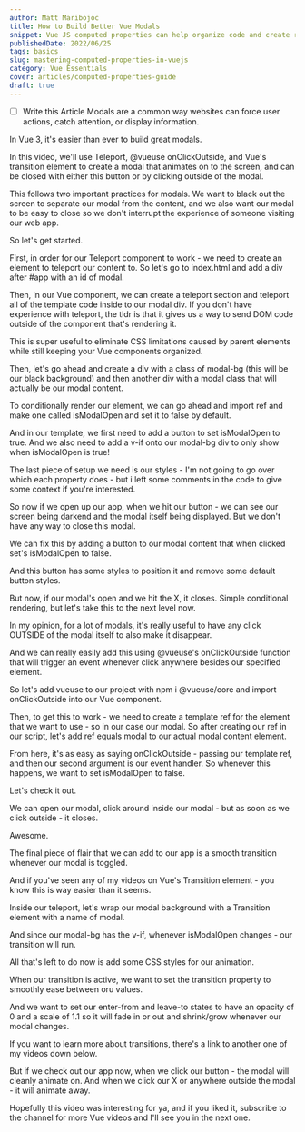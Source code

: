 ```yaml
---
author: Matt Maribojoc
title: How to Build Better Vue Modals
snippet: Vue JS computed properties can help organize code and create reusable data. Learn how to use them!
publishedDate: 2022/06/25
tags: basics
slug: mastering-computed-properties-in-vuejs
category: Vue Essentials
cover: articles/computed-properties-guide
draft: true
---
```

- [ ] Write this Article
Modals are a common way websites can force user actions, catch attention, or display information.

In Vue 3, it's easier than ever to build great modals.

In this video, we'll use Teleport, @vueuse onClickOutside, and Vue's transition element to create a modal that animates on to the screen, and can be closed with either this button or by clicking outside of the modal.

This follows two important practices for modals. We want to black out the screen to separate our modal from the content, and we also want our modal to be easy to close so we don't interrupt the experience of someone visiting our web app.

So let's get started.

First, in order for our Teleport component to work - we need to create an element to teleport our content to. So let's go to index.html and add a div after #app with an id of modal.

Then, in our Vue component, we can create a teleport section and teleport all of the template code inside to our modal div. If you don't have experience with teleport, the tldr is that it gives us a way to send DOM code outside of the component that's rendering it.

This is super useful to eliminate CSS limitations caused by parent elements while still keeping your Vue components organized.

Then, let's go ahead and create a div with a class of modal-bg (this will be our black background) and then another div with a modal class that will actually be our modal content.

To conditionally render our element, we can go ahead and import ref and make one called isModalOpen and set it to false by default.

And in our template, we first need to add a button to set isModalOpen to true. And we also need to add a v-if onto our modal-bg div to only show when isModalOpen is true!

The last piece of setup we need is our styles - I'm not going to go over which each property does - but i left some comments in the code to give some context if you're interested.

So now if we open up our app, when we hit our button - we can see our screen being darkend and the modal itself being displayed. But we don't have any way to close this modal.

We can fix this by adding a button to our modal content that when clicked set's isModalOpen to false.

And this button has some styles to position it and remove some default button styles.

But now, if our modal's open and we hit the X, it closes. Simple conditional rendering, but let's take this to the next level now.

In my opinion, for a lot of modals, it's really useful to have any click OUTSIDE of the modal itself to also make it disappear.

And we can really easily add this using @vueuse's onClickOutside function that will trigger an event whenever click anywhere besides our specified element.

So let's add vueuse to our project with npm i @vueuse/core and import onClickOutside into our Vue component.

Then, to get this to work - we need to create a template ref for the element that we want to use - so in our case our modal. So after creating our ref in our script, let's add ref equals modal to our actual modal content element.

From here, it's as easy as saying onClickOutside - passing our template ref, and then our second argument is our event handler. So whenever this happens, we want to set isModalOpen to false.

Let's check it out.

We can open our modal, click around inside our modal - but as soon as we click outside - it closes.

Awesome.

The final piece of flair that we can add to our app is a smooth transition whenever our modal is toggled.

And if you've seen any of my videos on Vue's Transition element - you know this is way easier than it seems.

Inside our teleport, let's wrap our modal background with a Transition element with a name of modal.

And since our modal-bg has the v-if, whenever isModalOpen changes - our transition will run.

All that's left to do now is add some CSS styles for our animation.

When our transition is active, we want to set the transition property to smoothly ease between oru values.

And we want to set our enter-from and leave-to states to have an opacity of 0 and a scale of 1.1 so it will fade in or out and shrink/grow whenever our modal changes.

If you want to learn more about transitions, there's a link to another one of my videos down below.

But if we check out our app now, when we click our button - the modal will cleanly animate on. And when we click our X or anywhere outside the modal - it will animate away.

Hopefully this video was interesting for ya, and if you liked it, subscribe to the channel for more Vue videos and I'll see you in the next one.
